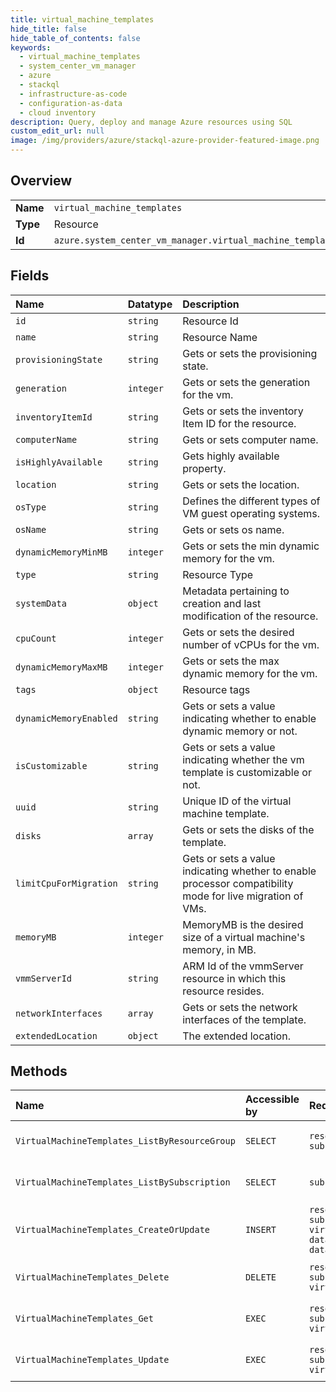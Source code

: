 ```yaml
---
title: virtual_machine_templates
hide_title: false
hide_table_of_contents: false
keywords:
  - virtual_machine_templates
  - system_center_vm_manager
  - azure    
  - stackql
  - infrastructure-as-code
  - configuration-as-data
  - cloud inventory
description: Query, deploy and manage Azure resources using SQL
custom_edit_url: null
image: /img/providers/azure/stackql-azure-provider-featured-image.png
---
```

  
    

## Overview
<table><tbody>
<tr><td><b>Name</b></td><td><code>virtual_machine_templates</code></td></tr>
<tr><td><b>Type</b></td><td>Resource</td></tr>
<tr><td><b>Id</b></td><td><code>azure.system_center_vm_manager.virtual_machine_templates</code></td></tr>
</tbody></table>

## Fields
| Name | Datatype | Description |
|:-----|:---------|:------------|
| `id` | `string` | Resource Id |
| `name` | `string` | Resource Name |
| `provisioningState` | `string` | Gets or sets the provisioning state. |
| `generation` | `integer` | Gets or sets the generation for the vm. |
| `inventoryItemId` | `string` | Gets or sets the inventory Item ID for the resource. |
| `computerName` | `string` | Gets or sets computer name. |
| `isHighlyAvailable` | `string` | Gets highly available property. |
| `location` | `string` | Gets or sets the location. |
| `osType` | `string` | Defines the different types of VM guest operating systems. |
| `osName` | `string` | Gets or sets os name. |
| `dynamicMemoryMinMB` | `integer` | Gets or sets the min dynamic memory for the vm. |
| `type` | `string` | Resource Type |
| `systemData` | `object` | Metadata pertaining to creation and last modification of the resource. |
| `cpuCount` | `integer` | Gets or sets the desired number of vCPUs for the vm. |
| `dynamicMemoryMaxMB` | `integer` | Gets or sets the max dynamic memory for the vm. |
| `tags` | `object` | Resource tags |
| `dynamicMemoryEnabled` | `string` | Gets or sets a value indicating whether to enable dynamic memory or not. |
| `isCustomizable` | `string` | Gets or sets a value indicating whether the vm template is customizable or not. |
| `uuid` | `string` | Unique ID of the virtual machine template. |
| `disks` | `array` | Gets or sets the disks of the template. |
| `limitCpuForMigration` | `string` | Gets or sets a value indicating whether to enable processor compatibility mode for live migration of VMs. |
| `memoryMB` | `integer` | MemoryMB is the desired size of a virtual machine's memory, in MB. |
| `vmmServerId` | `string` | ARM Id of the vmmServer resource in which this resource resides. |
| `networkInterfaces` | `array` | Gets or sets the network interfaces of the template. |
| `extendedLocation` | `object` | The extended location. |
## Methods
| Name | Accessible by | Required Params | Description |
|:-----|:--------------|:----------------|:------------|
| `VirtualMachineTemplates_ListByResourceGroup` | `SELECT` | `resourceGroupName, subscriptionId` | List of VirtualMachineTemplates in a resource group. |
| `VirtualMachineTemplates_ListBySubscription` | `SELECT` | `subscriptionId` | List of VirtualMachineTemplates in a subscription. |
| `VirtualMachineTemplates_CreateOrUpdate` | `INSERT` | `resourceGroupName, subscriptionId, virtualMachineTemplateName, data__extendedLocation, data__location` | Onboards the ScVmm VM Template as an Azure VM Template resource. |
| `VirtualMachineTemplates_Delete` | `DELETE` | `resourceGroupName, subscriptionId, virtualMachineTemplateName` | Deregisters the ScVmm VM Template from Azure. |
| `VirtualMachineTemplates_Get` | `EXEC` | `resourceGroupName, subscriptionId, virtualMachineTemplateName` | Implements VirtualMachineTemplate GET method. |
| `VirtualMachineTemplates_Update` | `EXEC` | `resourceGroupName, subscriptionId, virtualMachineTemplateName` | Updates the VirtualMachineTemplate resource. |

